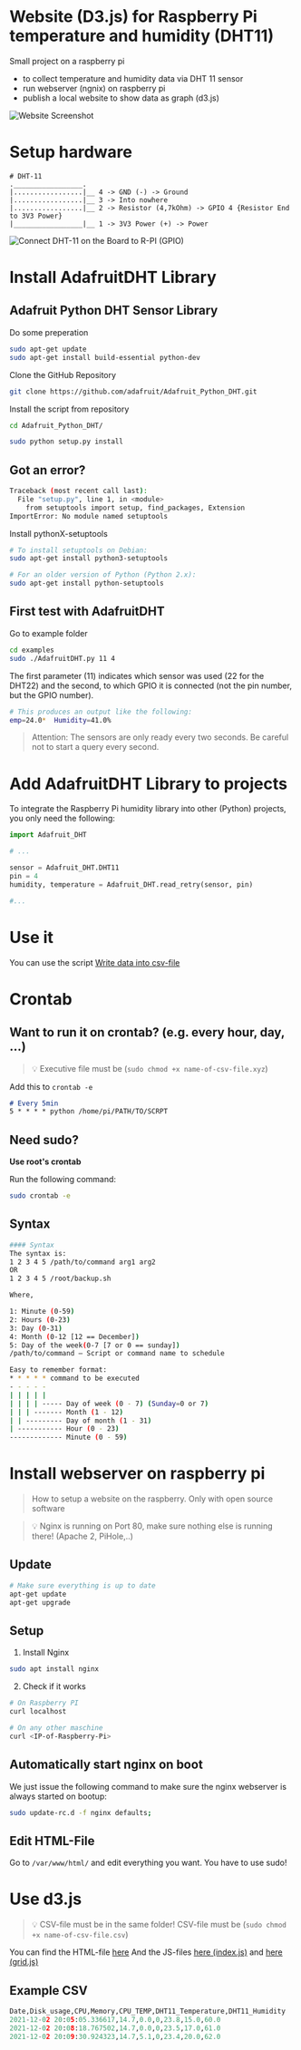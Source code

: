 # Website (D3.js) for Raspberry Pi temperature and humidity (DHT11)

Small project on a raspberry pi
- to collect temperature and humidity data via DHT 11 sensor
- run webserver (ngnix) on raspberry pi
- publish a local website to show data as graph (d3.js)

![Website Screenshot](/images/website-screenshot.png "Website Screenshot")

# Setup hardware

```
# DHT-11
._________________.
|.................|__ 4 -> GND (-) -> Ground
|.................|__ 3 -> Into nowhere 
|.................|__ 2 -> Resistor (4,7kOhm) -> GPIO 4 {Resistor End to 3V3 Power}
|_________________|__ 1 -> 3V3 Power (+) -> Power
```

![Connect DHT-11 on the Board to R-PI (GPIO)](/images/Connect_DHT-11_to_R-PI.png "Connect DHT-11 on the Board to R-PI (GPIO)")


# Install AdafruitDHT Library
## Adafruit Python DHT Sensor Library
Do some preperation
```bash
sudo apt-get update
sudo apt-get install build-essential python-dev
```

Clone the GitHub Repository
```bash
git clone https://github.com/adafruit/Adafruit_Python_DHT.git
```

Install the script from repository
```bash
cd Adafruit_Python_DHT/
```
```bash
sudo python setup.py install
```

## Got an error?
```bash
Traceback (most recent call last):
  File "setup.py", line 1, in <module>
    from setuptools import setup, find_packages, Extension
ImportError: No module named setuptools
```

Install pythonX-setuptools
```bash
# To install setuptools on Debian:
sudo apt-get install python3-setuptools

# For an older version of Python (Python 2.x):
sudo apt-get install python-setuptools
```

## First test with AdafruitDHT
Go to example folder
```bash
cd examples
sudo ./AdafruitDHT.py 11 4
```
The first parameter (11) indicates which sensor was used (22 for the DHT22) and the second, to which GPIO it is connected (not the pin number, but the GPIO number). 

```bash
# This produces an output like the following:
emp=24.0*  Humidity=41.0%
```

> Attention: The sensors are only ready every two seconds. Be careful not to start a query every second.

# Add AdafruitDHT Library to projects
To integrate the Raspberry Pi humidity library into other (Python) projects, you only need the following:
```py
import Adafruit_DHT

# ...

sensor = Adafruit_DHT.DHT11
pin = 4
humidity, temperature = Adafruit_DHT.read_retry(sensor, pin)

#...
```


# Use it
You can use the script [Write data into csv-file](scripts/dht11_to_csv.py)

# Crontab
## Want to run it on crontab? (e.g. every hour, day, ...)
> 💡 Executive file must be (`sudo chmod +x name-of-csv-file.xyz`)

Add this to `crontab -e`

```markdown
# Every 5min
5 * * * * python /home/pi/PATH/TO/SCRPT
```

## Need sudo?

**Use root's crontab**

Run the following command:

```bash
sudo crontab -e
```

## Syntax

```bash
#### Syntax
The syntax is:
1 2 3 4 5 /path/to/command arg1 arg2
OR
1 2 3 4 5 /root/backup.sh

Where,

1: Minute (0-59)
2: Hours (0-23)
3: Day (0-31)
4: Month (0-12 [12 == December])
5: Day of the week(0-7 [7 or 0 == sunday])
/path/to/command – Script or command name to schedule

Easy to remember format:
* * * * * command to be executed
- - - - -
| | | | |
| | | | ----- Day of week (0 - 7) (Sunday=0 or 7)
| | | ------- Month (1 - 12)
| | --------- Day of month (1 - 31)
| ----------- Hour (0 - 23)
------------- Minute (0 - 59)
```



# Install webserver on raspberry pi    
> How to setup a website on the raspberry. Only with open source software

>💡 Nginx is running on Port 80, make sure nothing else is running there! (Apache 2, PiHole,..)
## Update

```bash
# Make sure everything is up to date
apt-get update
apt-get upgrade
```

## Setup

1. Install Nginx

```bash
sudo apt install nginx
```

2. Check if it works

```bash
# On Raspberry PI
curl localhost

# On any other maschine
curl <IP-of-Raspberry-Pi>
```

## **Automatically start nginx on boot**

We just issue the following command to make sure the nginx webserver is always started on bootup:

```bash
sudo update-rc.d -f nginx defaults;
```


## Edit HTML-File

Go to `/var/www/html/` and edit everything you want. You have to use sudo!


# Use d3.js
> 💡 CSV-file must be in the same folder!
> CSV-file must be (`sudo chmod +x name-of-csv-file.csv`)

You can find the HTML-file [here](website/index.html)
And the JS-files [here (index.js)](website/js/index.js) and [here (grid.js)](website/js/grid.js)


## Example CSV

```python
Date,Disk_usage,CPU,Memory,CPU_TEMP,DHT11_Temperature,DHT11_Humidity
2021-12-02 20:05:05.336617,14.7,0.0,0,23.8,15.0,60.0
2021-12-02 20:08:18.767502,14.7,0.0,0,23.5,17.0,61.0
2021-12-02 20:09:30.924323,14.7,5.1,0,23.4,20.0,62.0
```
